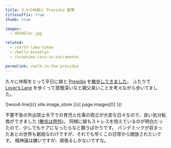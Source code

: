 ```yaml
---
title: 久々の休暇と Presidio 散策
titlesuffix: true
thumb: true

images:
  - d85057ac.jpg

related:
  - /north-lake-tahoe
  - /hello-brooklyn
  - /urashima-taro-in-sacramento

permalink: /walk-in-the-presidio
---
```


久々に休暇をとって平日に娘と [Presidio](https://www.presidio.gov/) を[散歩してきました](https://twitter.com/tmaesaka/status/1258169614409715713)。
ふたりで [Lover’s Lane](https://www.presidio.gov/trails/lovers-lane-trail) を歩くって感慨深いなと親父臭いことを考えながら歩いてました。

![wood-line]({{ site.image_store }}{{ page.images[0] }})

不要不急の外出禁止令下での育児と仕事の両立が大変な日々なので、良い気分転換ができました ([散歩は例外](https://sf.gov/stay-active-during-coronavirus-outbreak))。
同様に娘もストレスを抱えているのが明白だったので、少しでもケアになったらなと願うばかりです。
パンデミックが収まったあとの世界も窮屈なわけですが、それでも早くこの日常から開放されたいです。
精神論は嫌いですが、頑張るしかないですな。
